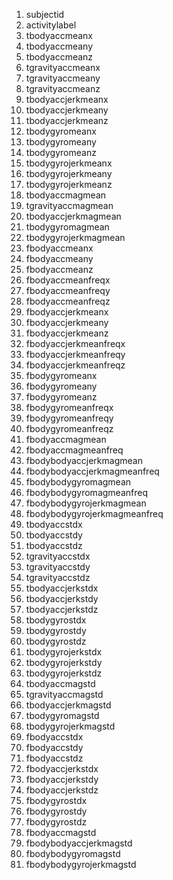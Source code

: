 1. subjectid
2. activitylabel
3. tbodyaccmeanx
4. tbodyaccmeany
5. tbodyaccmeanz
6. tgravityaccmeanx
7. tgravityaccmeany
8. tgravityaccmeanz
9. tbodyaccjerkmeanx
10. tbodyaccjerkmeany
11. tbodyaccjerkmeanz
12. tbodygyromeanx
13. tbodygyromeany
14. tbodygyromeanz
15. tbodygyrojerkmeanx
16. tbodygyrojerkmeany
17. tbodygyrojerkmeanz
18. tbodyaccmagmean
19. tgravityaccmagmean
20. tbodyaccjerkmagmean
21. tbodygyromagmean
22. tbodygyrojerkmagmean
23. fbodyaccmeanx
24. fbodyaccmeany
25. fbodyaccmeanz
26. fbodyaccmeanfreqx
27. fbodyaccmeanfreqy
28. fbodyaccmeanfreqz
29. fbodyaccjerkmeanx
30. fbodyaccjerkmeany
31. fbodyaccjerkmeanz
32. fbodyaccjerkmeanfreqx
33. fbodyaccjerkmeanfreqy
34. fbodyaccjerkmeanfreqz
35. fbodygyromeanx
36. fbodygyromeany
37. fbodygyromeanz
38. fbodygyromeanfreqx
39. fbodygyromeanfreqy
40. fbodygyromeanfreqz
41. fbodyaccmagmean
42. fbodyaccmagmeanfreq
43. fbodybodyaccjerkmagmean
44. fbodybodyaccjerkmagmeanfreq
45. fbodybodygyromagmean
46. fbodybodygyromagmeanfreq
47. fbodybodygyrojerkmagmean
48. fbodybodygyrojerkmagmeanfreq
49. tbodyaccstdx
50. tbodyaccstdy
51. tbodyaccstdz
52. tgravityaccstdx
53. tgravityaccstdy
54. tgravityaccstdz
55. tbodyaccjerkstdx
56. tbodyaccjerkstdy
57. tbodyaccjerkstdz
58. tbodygyrostdx
59. tbodygyrostdy
60. tbodygyrostdz
61. tbodygyrojerkstdx
62. tbodygyrojerkstdy
63. tbodygyrojerkstdz
64. tbodyaccmagstd
65. tgravityaccmagstd
66. tbodyaccjerkmagstd
67. tbodygyromagstd
68. tbodygyrojerkmagstd
69. fbodyaccstdx
70. fbodyaccstdy
71. fbodyaccstdz
72. fbodyaccjerkstdx
73. fbodyaccjerkstdy
74. fbodyaccjerkstdz
75. fbodygyrostdx
76. fbodygyrostdy
77. fbodygyrostdz
78. fbodyaccmagstd
79. fbodybodyaccjerkmagstd
80. fbodybodygyromagstd
81. fbodybodygyrojerkmagstd
